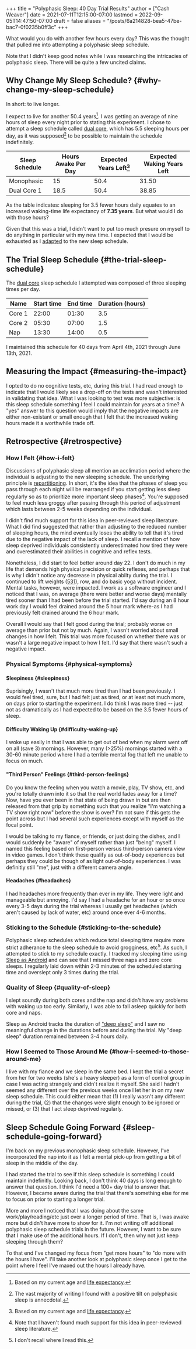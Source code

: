 +++
title = "Polyphasic Sleep: 40 Day Trial Results"
author = ["Cash Weaver"]
date = 2021-07-11T12:15:00-07:00
lastmod = 2022-09-05T14:47:50-07:00
draft = false
aliases = "/posts/6a214828-bea5-47be-bac7-0f0235b0ff3c"
+++

What would you do with another few hours every day? This was the thought that pulled me into attempting a polyphasic sleep schedule.

Note that I didn't keep good notes while I was researching the intricacies of polyphasic sleep. There will be quite a few uncited claims.


## Why Change My Sleep Schedule? {#why-change-my-sleep-schedule}

In short: to live longer.

I expect to live for another 50.4 years[^fn:1]. I was getting an average of nine hours of sleep every night prior to stating this experiment. I chose to attempt a sleep schedule called [dual core](https://www.polyphasic.net/dual-core-1/), which has 5.5 sleeping hours per day, as it was supposed[^fn:2] to be possible to maintain the schedule indefinitely.

| Sleep Schedule | Hours Awake Per Day | Expected Years Left[^fn:1] | Expected Waking Years Left |
|----------------|---------------------|----------------------------|----------------------------|
| Monophasic     | 15                  | 50.4                       | 31.50                      |
| Dual Core 1    | 18.5                | 50.4                       | 38.85                      |

As the table indicates: sleeping for 3.5 fewer hours daily equates to an increased waking-time life expectancy of **7.35 years**. But what would I do with those hours?

Given that this was a trial, I didn't want to put too much presure on myself to do anything in particular with my new time. I expected that I would be exhausted as I [adapted](https://www.polyphasic.net/methods-to-prepare-for-adaptations/how-to-adapt/) to the new sleep schedule.


## The Trial Sleep Schedule {#the-trial-sleep-schedule}

The [dual core](https://www.polyphasic.net/dual-core-1) sleep schedule I attempted was composed of three sleeping times per day.

| Name   | Start time | End time | Duration (hours) |
|--------|------------|----------|------------------|
| Core 1 | 22:00      | 01:30    | 3.5              |
| Core 2 | 05:30      | 07:00    | 1.5              |
| Nap    | 13:30      | 14:00    | 0.5              |

I maintained this schedule for 40 days from April 4th, 2021 through June 13th, 2021.


## Measuring the Impact {#measuring-the-impact}

I opted to do no cognitive tests, etc, during this trial. I had read enough to indicate that I would likely see a drop-off on the tests and wasn't interested in validating that idea. What I was looking to test was more subjective: is this sleep schedule something I feel I could maintain for years at a time? A "yes" answer to this question would imply that the negative impacts are either non-existant or small enough that I felt that the increased waking hours made it a worthwhile trade off.


## Retrospective {#retrospective}


### How I Felt {#how-i-felt}

Discussions of polyphasic sleep all mention an acclimation period where the individual is adjusting to the new sleeping schedule. The underlying principle is [repartitioning](https://www.polyphasic.net/repartition/). In short, it's the idea that the phases of sleep you pass through each night will be rearranged if you start getting less sleep regularly so as to prioritize more important sleep phases[^fn:3]. You're supposed to feel much less groggy after passing through this period of adjustment which lasts between 2-5 weeks depending on the individual.

I didn't find much support for this idea in peer-reviewed sleep literature. What I did find suggested that rather than adjusting to the reduced number of sleeping hours, the mind eventually loses the ability to tell that it's tired due to the negative impact of the lack of sleep. I recall a mention of how sleep deprived individuals consistently underestimated how tired they were and overestimated their abilities in cognitive and reflex tests.

Nonetheless, I did start to feel better around day 22. I don't do much in my life that demands high physical precision or quick reflexes, and perhaps that is why I didn't notice any decrease in physical abilty during the trial. I continued to lift weights ([531](https://www.jimwendler.com/blogs/jimwendler-com/101065094-5-3-1-for-a-beginner)), row, and do basic yoga  without incident. Mental tasks, however, were impacted. I work as a software engineer and I noticed that I was, on average (there were better and worse days) mentally tired sooner than I had been before the trial started. I'd say during an 8 hour work day I would feel drained around the 5 hour mark where-as I had previously felt drained around the 6 hour mark.

Overall I would say that I felt good during the trial; probably worse on average than prior but not by much. Again, I wasn't worried about small changes in how I felt. This trial was more focused on whether there was or wasn't a large negative impact to how I felt. I'd say that there wasn't such a negative impact.


### Physical Symptoms {#physical-symptoms}


#### Sleepiness {#sleepiness}

Suprisingly, I wasn't that much more tired than I had been previously. I would feel tired, sure, but I had felt just as tired, or at least not much more, on days prior to starting the experiment. I do think I was more tired -- just not as dramatically as I had expected to be based on the 3.5 fewer hours of sleep.


#### Difficulty Waking Up {#difficulty-waking-up}

I woke up easily in that I was able to get out of bed when my alarm went off on all (save 3) mornings. However, many (&gt;25%) mornings started with a 30-60 minute period where I had a terrible mental fog that left me unable to focus on much.


#### "Third Person" Feelings {#third-person-feelings}

Do you know the feeling when you watch a movie, play, TV show, etc, and you're totally drawn into it so that the real world fades away for a time? Now, have you ever been in that state of being drawn in but are then released from that grip by something such that you realize "I'm watching a TV show right now" before the show is over? I'm not sure if this gets the point across but I had several such experiences except with myself as the focal point.

I would be talking to my fiance, or friends, or just doing the dishes, and I would suddenly be "aware" of myself rather than just "being" myself. I named this feeling based on first-person versus third-person camera view in video games. I don't think these qualify as out-of-body experiences but perhaps they could be though of as light out-of-body experiences. I was definitly still "me", just with a different camera angle.


#### Headaches {#headaches}

I had headaches more frequently than ever in my life. They were light and manageable but annoying. I'd say I had a headache for an hour or so once every 3-5 days during the trial whereas I usually get headaches (which aren't caused by lack of water, etc) around once ever 4-6 months.


### Sticking to the Schedule {#sticking-to-the-schedule}

Polyphasic sleep schedules which reduce total sleeping time require more strict adherance to the sleep schedule to avoid grogginess, etc[^fn:4]. As such, I attempted to stick to my schedule exactly. I tracked my sleeping time using [Sleep as Android](https://sleep.urbandroid.org/) and can see that I missed three naps and zero core sleeps. I regularly laid down within 2-3 minutes of the scheduled starting time and overslept only 3 times during the trial.


### Quality of Sleep {#quality-of-sleep}

I slept soundly during both cores and the nap and didn't have any problems with waking up too early. Similarly, I was able to fall asleep quickly for both core and naps.

Sleep as Android tracks the duration of ["deep sleep"](https://docs.sleep.urbandroid.org/sleep/sleepscore.html) and I saw no meaningful change in the durations before and during the trial. My "deep sleep" duration remained between 3-4 hours daily.


### How I Seemed to Those Around Me {#how-i-seemed-to-those-around-me}

I live with my fiance and we sleep in the same bed. I kept the trial a secret from her for two weeks (she's a heavy sleeper) as a form of control group in case I was acting strangely and didn't realize it myself. She said I hadn't seemed any different over the previous weeks once I let her in on my new sleep schedule. This could either mean that (1) I really wasn't any different during the trial, (2) that the changes were slight enough to be ignored or missed, or (3) that I act sleep deprived regularly.


## Sleep Schedule Going Forward {#sleep-schedule-going-forward}

I'm back on my previous monophasic sleep schedule. However, I've incorporated the nap into it as I felt a mental pick-up from getting a bit of sleep in the middle of the day.

I had started the trial to see if this sleep schedule is something I could maintain indefinitly. Looking back, I don't think 40 days is long enough to answer that question. I think I'd need a 100+ day trial to answer that. However, I became aware during the trial that there's something else for me to focus on prior to starting a longer trial.

More and more I noticed that I was doing about the same work/play/reading/etc just over a longer period of time. That is, I was awake more but didn't have more to show for it. I'm not writing off additional polyphasic sleep schedule trials in the future. However, I want to be sure that I make use of the additional hours. If I don't, then why not just keep sleeping through them?

To that end I've changed my focus from "get more hours" to "do more with the hours I have". I'll take another look at polyphasic sleep once I get to the point where I feel I've maxed out the hours I already have.

[^fn:1]: Based on my current age and [life expectancy](https://www.cdc.gov/nchs/data/nvsr/nvsr70/nvsr70-1-508.pdf).
[^fn:2]: The vast majority of writing I found with a positive tilt on polyphasic sleep is annecdotal.
[^fn:3]: Note that I haven't found much support for this idea in peer-reviewed sleep literature.
[^fn:4]: I don't recall where I read this.
